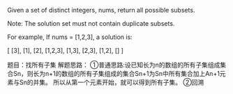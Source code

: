 Given a set of distinct integers, nums, return all possible subsets.

Note: The solution set must not contain duplicate subsets.

For example,
If nums = [1,2,3], a solution is:

[
  [3],
  [1],
  [2],
  [1,2,3],
  [1,3],
  [2,3],
  [1,2],
  []
]

题目：找所有子集
解题思路：
①普通思路:设已知长为n的数组的所有子集组成集合Sn，则长为n+1的数组的所有子集组成的集合Sn+1为Sn中所有集合加上An+1元素与Sn的并集。
所以从第一个元素开始，就可以得到所有子集。
②回溯
